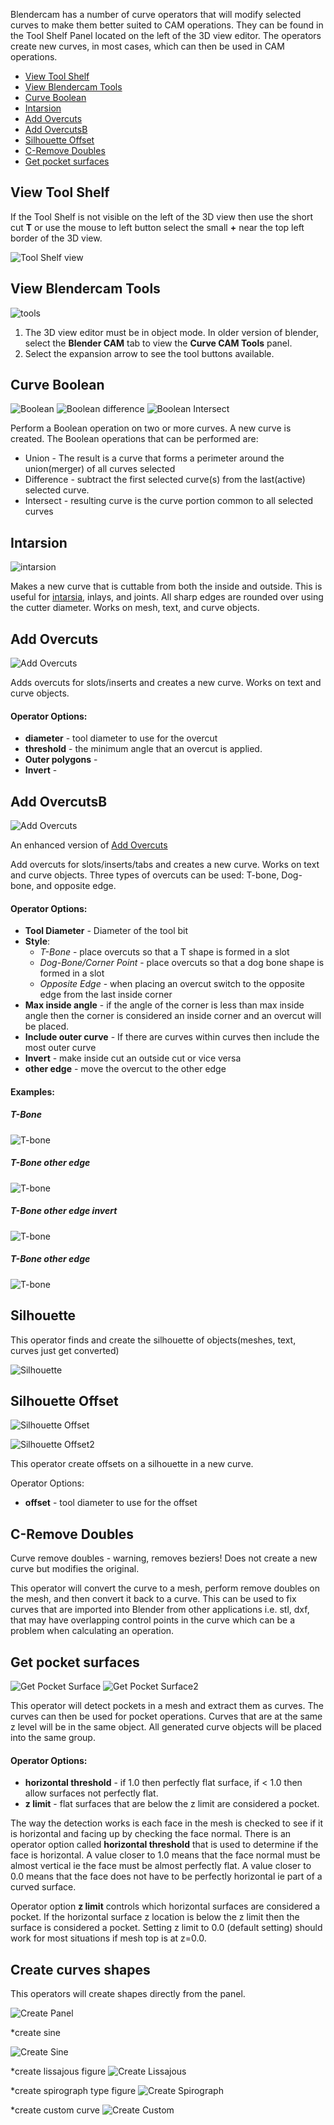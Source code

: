 Blendercam has a number of curve operators that will modify selected curves to make them better suited to CAM operations. They can be found in the Tool Shelf Panel located on the left of the 3D view editor. The operators create new curves, in most cases, which can then be used in CAM operations.

* [View Tool Shelf](#view-tool-shelf)
* [View Blendercam Tools](#view-blendercam-tools)
* [Curve Boolean](#curve-boolean)
* [Intarsion](#intarsion)
* [Add Overcuts](#add-overcuts)
* [Add OvercutsB](#add-overcutsb)
* [Silhouette Offset](#silhouette-offset)
* [C-Remove Doubles](#c-remove-doubles)
* [Get pocket surfaces](#get-pocket-surfaces)

## View Tool Shelf
If the Tool Shelf is not visible on the left of the 3D view then use the short cut **T** or use the mouse to left button select the small **+** near the top left border of the 3D view.

![Tool Shelf view](images/toolshelfview.png) 

## View Blendercam Tools
![tools](images/curvecampanel.png)

1. The 3D view editor must be in object mode. In older version of blender, select the **Blender CAM** tab to view the **Curve CAM Tools** panel.
2. Select the expansion arrow to see the tool buttons available.

## Curve Boolean
![Boolean](images/bool_union.png)
![Boolean difference](images/bool_dif.png)
![Boolean Intersect](images/bool_inter.png)


Perform a Boolean operation on two or more curves. A new curve is created.  The Boolean operations that can be performed are:
  * Union - The result is a curve that forms a perimeter around the union(merger) of all curves selected
  * Difference - subtract the first selected curve(s) from the last(active) selected curve.
  * Intersect - resulting curve is the curve portion common to all selected curves

## Intarsion
![intarsion](images/intarsion.png)

Makes a new curve that is cuttable from both the inside and outside.  This is useful for [intarsia](https://en.wikipedia.org/wiki/Intarsia), inlays, and joints.  All sharp edges are rounded over using the cutter diameter. Works on mesh, text, and curve objects.

## Add Overcuts
![Add Overcuts](https://cloud.githubusercontent.com/assets/648108/12375365/318df7d8-bc95-11e5-953f-58e23f85c419.png)

Adds overcuts for slots/inserts and creates a new curve.  Works on text and curve objects.

#### Operator Options:
  * **diameter** - tool diameter to use for the overcut
  * **threshold** - the minimum angle that an overcut is applied. 
  * **Outer polygons** -
  * **Invert** - 

## Add OvercutsB
![Add Overcuts](images/overcut_db.png)

An enhanced version of [Add Overcuts](#add-overcuts)

Add overcuts for slots/inserts/tabs and creates a new curve. Works on text and curve objects.  Three types of overcuts can be used: T-bone, Dog-bone, and opposite edge.

#### Operator Options:
* **Tool Diameter** - Diameter of the tool bit
* **Style**:
  * *T-Bone* - place overcuts so that a T shape is formed in a slot
  * *Dog-Bone/Corner Point* - place overcuts so that a dog bone shape is formed in a slot
  * *Opposite Edge* - when placing an overcut switch to the opposite edge from the last inside corner
* **Max inside angle** - if the angle of the corner is less than max inside angle then the corner is considered an inside corner and an overcut will be placed. 
* **Include outer curve** - If there are curves within curves then include the most outer curve
* **Invert** - make inside cut an outside cut or vice versa 
* **other edge** - move the overcut to the other edge

#### Examples:

##### T-Bone
![T-bone](images/overcut_tbone.png)

##### T-Bone other edge
![T-bone](images/overcut_tbone_oe.png)

##### T-Bone other edge invert
![T-bone](images/overcut_tbone_oe_inv.png)

##### T-Bone other edge
![T-bone](images/overcut_tbone_oe_2.png)


## Silhouette 
This operator finds and create the silhouette of objects(meshes, text, curves just get converted) 

![Silhouette](images/silhouette.png)

## Silhouette Offset
![Silhouette Offset](images/silhouette_offset.png)

![Silhouette Offset2](images/silhouette_offset2.png)

This operator create offsets on a silhouette in a new curve.

Operator Options:
  * **offset** - tool diameter to use for the offset

## C-Remove Doubles
Curve remove doubles - warning, removes beziers! Does not create a new curve but modifies the original.

This operator will convert the curve to a mesh, perform remove doubles on the mesh, and then convert it back to a curve.  This can be used to fix curves that are imported into Blender from other applications i.e. stl, dxf, that may have overlapping control points in the curve which can be a problem when calculating an operation.

## Get pocket surfaces
![Get Pocket Surface](images/get_pocket2.png)
![Get Pocket Surface2](images/get_pocket.png)

This operator will detect pockets in a mesh and extract them as curves.  The curves can then be used for pocket operations.  Curves that are at the same z level will be in the same object.  All generated curve objects will be placed into the same group.

#### Operator Options:
  * **horizontal threshold** - if 1.0 then perfectly flat surface, if < 1.0 then allow surfaces not perfectly flat.
  * **z limit** - flat surfaces that are below the z limit are considered a pocket.

The way the detection works is each face in the mesh is checked to see if it is horizontal and facing up by checking the face normal.  There is an operator option called **horizontal threshold** that is used to determine if the face is horizontal.  A value closer to 1.0 means that the face normal must be almost vertical ie the face must be almost perfectly flat. A value closer to 0.0 means that the face does not have to be perfectly horizontal ie part of a curved surface.

Operator option **z limit** controls which horizontal surfaces are considered a pocket.  If the horizontal surface z location is below the z limit then the surface is considered a pocket. Setting z limit to 0.0 (default setting) should work for most situations if mesh top is at z=0.0.

## Create curves shapes 
This operators will create shapes directly from the panel. 

![Create Panel](images/createcurve.png)

*create sine

![Create Sine](images/createsine.png)

*create lissajous figure
![Create Lissajous](images/createlissajous.png)

*create spirograph type figure
![Create Spirograph](images/createspiro.png)

*create custom curve
![Create Custom](images/createcustum.png)
